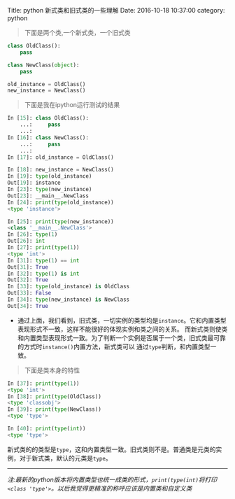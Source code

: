 Title: python 新式类和旧式类的一些理解
Date: 2016-10-18 10:37:00
category: python

> 下面是两个类,一个新式类，一个旧式类

```python
class OldClass():
    pass

class NewClass(object):
    pass

old_instance = OldClass()
new_instance = NewClass()
```

> 下面是我在ipython运行测试的结果

```python
In [15]: class OldClass():
    ...:     pass
    ...:
In [16]: class NewClass():
    ...:     pass
    ...:
In [17]: old_instance = OldClass()

In [18]: new_instance = NewClass()
In [19]: type(old_instance)
Out[19]: instance
In [23]: type(new_instance)
Out[23]: __main__.NewClass
In [24]: print(type(old_instance))
<type 'instance'>

In [25]: print(type(new_instance))
<class '__main__.NewClass'>
In [26]: type(1)
Out[26]: int
In [27]: print(type(1))
<type 'int'>
In [31]: type(1) == int
Out[31]: True
In [32]: type(1) is int
Out[32]: True
In [33]: type(old_instance) is OldClass
Out[33]: False
In [34]: type(new_instance) is NewClass
Out[34]: True
```

* 通过上面，我们看到，旧式类，一切实例的类型均是`instance`。它和内置类型表现形式不一致，这样不能很好的体现实例和类之间的关系。
而新式类则使类和内置类型表现形式一致。为了判断一个实例是否属于一个类，旧式类最可靠的方式时`instance()`内置方法，新式类可以
通过`type`判断，和内置类型一致。

> 下面是类本身的特性
```python
In [37]: print(type(1))
<type 'int'>
In [38]: print(type(OldClass))
<type 'classobj'>
In [39]: print(type(NewClass))
<type 'type'>

In [40]: print(type(int))
<type 'type'>
```

新式类的的类型是`type`，这和内置类型一致。旧式类则不是。普通类是元类的实例，对于新式类，默认的元类是`type`。

--------------------
 *注:最新的python版本将内置类型也统一成类的形式，`print(type(int)`将打印`<class 'type'>`。以后我觉得更精准的称呼应该是内置类和自定义类*
